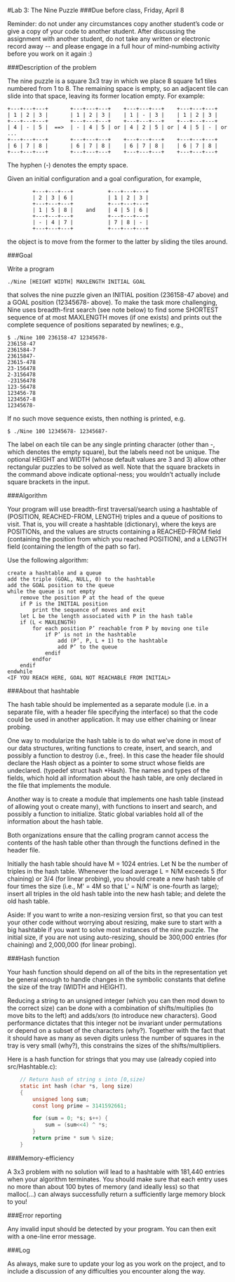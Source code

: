 #Lab 3: The Nine Puzzle
###Due before class, Friday, April 8

Reminder: do not under any circumstances copy another student’s code or give a copy of your code to another student. After discussing the assignment with another student, do not take any written or electronic record away -- and please engage in a full hour of mind-numbing activity before you work on it again :)

###Description of the problem

The nine puzzle is a square 3x3 tray in which we place 8 square 1x1 tiles numbered from 1 to 8. The remaining space is empty, so an adjacent tile can slide into that space, leaving its former location empty. For example:

    +---+---+---+       +---+---+---+    +---+---+---+    +---+---+---+
    | 1 | 2 | 3 |       | 1 | 2 | 3 |    | 1 | - | 3 |    | 1 | 2 | 3 |
    +---+---+---+       +---+---+---+    +---+---+---+    +---+---+---+
    | 4 | - | 5 |  ==>  | - | 4 | 5 | or | 4 | 2 | 5 | or | 4 | 5 | - | or ...
    +---+---+---+       +---+---+---+    +---+---+---+    +---+---+---+
    | 6 | 7 | 8 |       | 6 | 7 | 8 |    | 6 | 7 | 8 |    | 6 | 7 | 8 |
    +---+---+---+       +---+---+---+    +---+---+---+    +---+---+---+

The hyphen (-) denotes the empty space.

Given an initial configuration and a goal configuration, for example, 

            +---+---+---+           +---+---+---+
		    | 2 | 3 | 6 |           | 1 | 2 | 3 |
		    +---+---+---+           +---+---+---+
		    | 1 | 5 | 8 |    and    | 4 | 5 | 6 |
		    +---+---+---+           +---+---+---+
		    | - | 4 | 7 |           | 7 | 8 | - |
		    +---+---+---+           +---+---+---+

the object is to move from the former to the latter by sliding the tiles around.

###Goal

Write a program

    ./Nine [HEIGHT WIDTH] MAXLENGTH INITIAL GOAL

that solves the nine puzzle given an INITIAL position (236158-47 above) and a GOAL position (12345678- above). To make the task more challenging, Nine uses breadth-first search (see note below) to find some SHORTEST sequence of at most MAXLENGTH moves (if one exists) and prints out the complete sequence of positions separated by newlines; e.g.,

	$ ./Nine 100 236158-47 12345678-
	236158-47
	2361584-7
	23615847-
	23615-478
	23-156478
	2-3156478
	-23156478
	123-56478
	123456-78
	1234567-8
	12345678-

If no such move sequence exists, then nothing is printed, e.g.

	$ ./Nine 100 12345678- 12345687-

The label on each tile can be any single printing character (other than -, which denotes the empty square), but the labels need not be unique. The optional HEIGHT and WIDTH (whose default values are 3 and 3) allow other rectangular puzzles to be solved as well. Note that the square brackets in the command above indicate optional-ness; you wouldn’t actually include square brackets in the input.

###Algorithm

Your program will use breadth-first traversal/search using a hashtable of (POSITION, REACHED-FROM, LENGTH) triples and a queue of positions to visit. That is, you will create a hashtable (dictionary), where the keys are POSITIONs, and the values are structs containing a REACHED-FROM field (containing the position from which you reached POSITION), and a LENGTH field (containing the length of the path so far). 

Use the following algorithm:
	
	create a hashtable and a queue
	add the triple (GOAL, NULL, 0) to the hashtable
	add the GOAL position to the queue
	while the queue is not empty
		remove the position P at the head of the queue
		if P is the INITIAL position
			print the sequence of moves and exit
		let L be the length associated with P in the hash table
		if (L < MAXLENGTH)
			for each position P’ reachable from P by moving one tile
				if P’ is not in the hashtable
					add (P’, P, L + 1) to the hashtable
					add P’ to the queue
				endif
			endfor
		endif
	endwhile
	<IF YOU REACH HERE, GOAL NOT REACHABLE FROM INITIAL>

###About that hashtable

The hash table should be implemented as a separate module (i.e. in a separate file, with a header file specifying the interface) so that the code could be used in another application.  It may use either chaining or linear probing.

One way to modularize the hash table is to do what we’ve done in most of our data structures, writing functions to create, insert, and search, and possibly a function to destroy (i.e., free). In this case the header file should declare the Hash object as a pointer to some struct whose fields are undeclared. (typedef struct hash \*Hash). The names and types of the fields, which hold all information about the hash table, are only declared in the file that implements the module.

Another way is to create a module that implements one hash table (instead of allowing yout o create many), with functions to insert and search, and possibly a function to initialize. Static global variables hold all of the information about the hash table.

Both organizations ensure that the calling program cannot access the contents of the hash table other than through the functions defined in the header file.

Initially the hash table should have M = 1024 entries.  Let N be the number of triples in the hash table.  Whenever the load average L = N/M exceeds 5 (for chaining) or 3/4 (for linear probing), you should create a new hash table of four times the size (i.e., M' = 4M so that L' = N/M' is one-fourth as large); insert all triples in the old hash table into the new hash table; and delete the old hash table.

Aside: If you want to write a non-resizing version first, so that you can test your other code without worrying about resizing, make sure to start with a big hashtable if you want to solve most instances of the nine puzzle. The initial size, if you are not using auto-resizing, should be 300,000 entries (for chaining) and 2,000,000 (for linear probing).

###Hash function

Your hash function should depend on all of the bits in the representation yet be general enough to handle changes in the symbolic constants that define the size of the tray (WIDTH and HEIGHT).

Reducing a string to an unsigned integer (which you can then mod down to the correct size) can be done with a combination of shifts/multiplies (to move bits to the left) and adds/xors (to introduce new characters).  Good performance dictates that this integer not be invariant under permutations or depend on a subset of the characters (why?).  Together with the fact that it should have as many as seven digits unless the number of squares in the tray is very small (why?), this constrains the sizes of the shifts/multipliers. 

Here is a hash function for strings that you may use (already copied into src/Hashtable.c):
```c
	// Return hash of string s into [0,size)
	static int hash (char *s, long size)
	{
	    unsigned long sum;
	    const long prime = 3141592661;

	    for (sum = 0; *s; s++) {
		    sum = (sum<<4) ^ *s;
        }
	    return prime * sum % size;
	}
```
###Memory-efficiency

A 3x3 problem with no solution will lead to a hashtable with 181,440 entries when your algorithm terminates. You should make sure that each entry uses no more than about 100 bytes of memory (and ideally less) so that malloc(...) can always successfully return a sufficiently large memory block to you!

###Error reporting

Any invalid input should be detected by your program. You can then exit with a one-line error message.


###Log

As always, make sure to update your log as you work on the project, and to include a discussion of any difficulties you encounter along the way.
